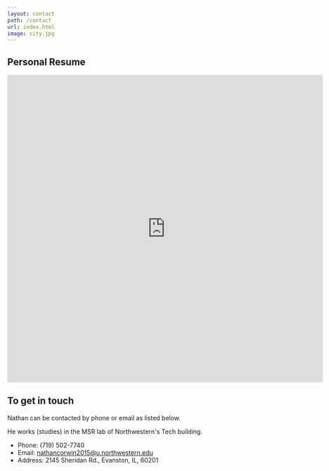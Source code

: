 ```yaml
---
layout: contact
path: /contact
url: index.html
image: city.jpg
---
```


## Personal Resume
<iframe src="http://docs.google.com/gview?url=msr_portfolio/public/images/nathan.resume.pdf&embedded=true" style="width:718px; height:700px;" frameborder="0"></iframe>

## To get in touch
Nathan can be contacted by phone or email as listed below. 

He works (studies) in the MSR lab of Northwestern's Tech building. 

* Phone: (719) 502-7740
* Email: nathancorwin2015@u.northwestern.edu
* Address: 2145 Sheridan Rd., Evanston, IL, 60201

